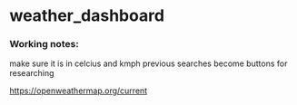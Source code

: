 # weather_dashboard

### Working notes:
make sure it is in celcius and kmph
previous searches become buttons for researching

https://openweathermap.org/current